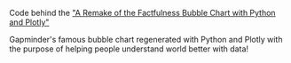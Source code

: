Code behind the ["A Remake of the Factfulness Bubble Chart with Python and Plotly"](https://towardsdatascience.com/a-remake-of-the-factfulness-bubble-chart-with-python-and-plotly-cd40ff7b3011?source=friends_link&sk=676e1601e134dc33a8b35d325ec6b3bb)

Gapminder's famous bubble chart regenerated with Python and Plotly with the purpose of helping people understand world better with data!
